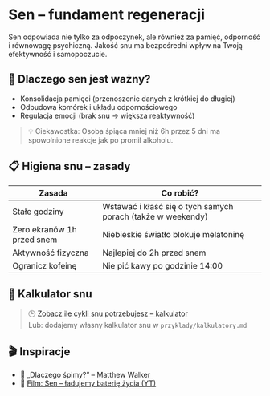 # Sen – fundament regeneracji

Sen odpowiada nie tylko za odpoczynek, ale również za pamięć, odporność i równowagę psychiczną. Jakość snu ma bezpośredni wpływ na Twoją efektywność i samopoczucie.

## 🛌 Dlaczego sen jest ważny?

- Konsolidacja pamięci (przenoszenie danych z krótkiej do długiej)
- Odbudowa komórek i układu odpornościowego
- Regulacja emocji (brak snu → większa reaktywność)

> 💡 Ciekawostka: Osoba śpiąca mniej niż 6h przez 5 dni ma spowolnione reakcje jak po promil alkoholu.

## 📋 Higiena snu – zasady

| Zasada | Co robić? |
|--------|-----------|
| Stałe godziny | Wstawać i kłaść się o tych samych porach (także w weekendy) |
| Zero ekranów 1h przed snem | Niebieskie światło blokuje melatoninę |
| Aktywność fizyczna | Najlepiej do 2h przed snem |
| Ogranicz kofeinę | Nie pić kawy po godzinie 14:00 |

## 🧮 Kalkulator snu

> 🕒 [Zobacz ile cykli snu potrzebujesz – kalkulator](https://sleepyti.me/)  
> Lub: dodajemy własny kalkulator snu w `przyklady/kalkulatory.md`

## 🎬 Inspiracje

- 📘 „Dlaczego śpimy?” – Matthew Walker
- 🎥 [Film: Sen – ładujemy baterię życia (YT)](https://www.youtube.com/watch?v=5MuIMqhT8DM)
